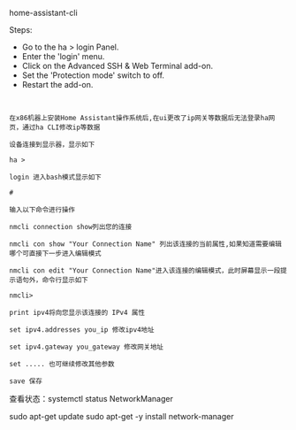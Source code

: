 home-assistant-cli



Steps:
 - Go to the ha > login Panel.
 - Enter the 'login' menu.
 - Click on the Advanced SSH & Web Terminal add-on.
 - Set the 'Protection mode' switch to off.
 - Restart the add-on.

~~~


在x86机器上安装Home Assistant操作系统后,在ui更改了ip网关等数据后无法登录ha网页，通过ha CLI修改ip等数据

设备连接到显示器，显示如下

ha >

login 进入bash模式显示如下

#

输入以下命令进行操作

nmcli connection show列出您的连接

nmcli con show "Your Connection Name" 列出该连接的当前属性,如果知道需要编辑哪个可直接下一步进入编辑模式

nmcli con edit "Your Connection Name"进入该连接的编辑模式，此时屏幕显示一段提示语句外，命令行显示如下

nmcli>

print ipv4将向您显示该连接的 IPv4 属性

set ipv4.addresses you_ip 修改ipv4地址

set ipv4.gateway you_gateway 修改网关地址

set ..... 也可继续修改其他参数

save 保存

~~~
查看状态：systemctl status NetworkManager

sudo apt-get update
sudo apt-get -y install network-manager
~~~
